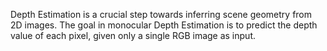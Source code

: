 
Depth Estimation is a crucial step towards inferring scene geometry from 2D images. The goal in monocular Depth Estimation is to predict the depth value of each pixel, given only a single RGB image as input.
